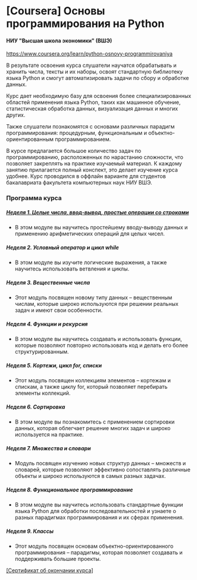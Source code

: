 # [Coursera] Основы программирования на Python
#### НИУ "Высшая школа экономики" (ВШЭ)
https://www.coursera.org/learn/python-osnovy-programmirovaniya

В результате освоения курса слушатели научатся обрабатывать и хранить числа, тексты и их наборы, 
освоят стандартную библиотеку языка Python и смогут автоматизировать задачи по сбору и обработке данных. 

Курс дает необходимую базу для освоения более специализированных областей применения языка Python, 
таких как машинное обучение, статистическая обработка данных, визуализация данных и многих других. 

Также слушатели познакомятся с основами различных парадигм программирования: процедурным, функциональным и 
объектно-ориентированным программированием.

В курсе предлагается большое количество задач по программированию, расположенных по нарастанию сложности, 
что позволяет закреплять на практике изучаемый материал. К каждому занятию прилагается полный конспект, 
это делает изучение курса удобнее. Курс проводился в оффлайн варианте для студентов бакалавриата факультета 
компьютерных наук НИУ ВШЭ.

### Программа курса
##### <a href="week-1.md">Неделя 1. Целые числа, ввод-вывод, простые операции со строками</a>
* В этом модуле вы научитесь простейшему вводу-выводу данных и применению арифметических операций для целых чисел.

##### Неделя 2. Условный оператор и цикл while
* В этом модуле вы изучите логические выражения, а также научитесь использовать ветвления и циклы.

##### Неделя 3. Вещественные числа
* Этот модуль посвящен новому типу данных – вещественным числам, которые широко используются 
при решении реальных задач и имеют свои особенности.

##### Неделя 4. Функции и рекурсия
* В этом модуле вы научитесь создавать и использовать функции, которые позволяют повторно использовать код 
и делать его более структурированным.

##### Неделя 5. Кортежи, цикл for, списки
* Этот модуль посвящен коллекциям элементов – кортежам и спискам, а также циклу for, 
который позволяет перебирать элементы коллекций.

##### Неделя 6. Сортировка
* В этом модуле вы познакомитесь с применением сортировки данных, которая облегчает решение многих задач 
и широко используется на практике.

##### Неделя 7. Множества и словари
* Модуль посвящен изучению новых структур данных – множеств и словарей, которые позволяют эффективно 
сопоставлять различные объекты и широко используются в самых разных задачах.

##### Неделя 8. Функциональное программирование
* В этом модуле вы научитесь использовать стандартные функции языка Python для обработки последовательностей 
и узнаете о разных парадигмах программирования и их сферах применения.

##### Неделя 9. Классы
* Этот модуль посвящен основам объектно-ориентированного программирования – парадигмы, которая позволяет 
создавать и поддерживать большие проекты.


<a href="https://www.coursera.org/account/accomplishments/certificate/QST4RT566UV9">[Сертификат об окончании курса]</a>
